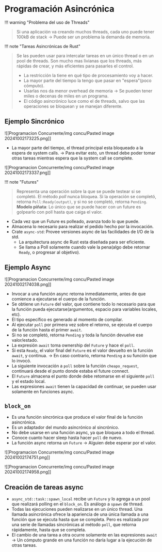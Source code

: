 # Programación Asincrónica

 !!! warning "Problema del uso de Threads"
> Si una aplicación va creando muchos threads, cada uno puede tener 100kB de stack -> Puede ser un problema la demanda de memoria.


!!! note "Tareas Asincrónicas de Rust"
> Se las pueden usar para intercalar tareas en un único thread o en un pool de threads.
> Son mucho mas livianas que los threads, más rápidas de crear, y más eficientes para pasarles el control.
> - La restricción la tiene en qué tipo de procesamiento voy a hacer.
> - La mayor parte del tiempo la tengo que pasar en "espera"(poco cómputo).
> - Usarlas nos da menor overhead de memoria -> Se pueden tener miles o decenas de miles en un programa.
> - El código asincrónico luce como el de threads, salvo que las operaciones se bloquean y se manejan diferente.

## Ejemplo Sincrónico

![[Programacion Concurrente/img concu/Pasted image 20241002173225.png]]

- La mayor parte del tiempo, el thread principal esta bloqueado a la espera de system calls. -> Para evitar esto, un thread debe poder tomar otras tareas mientras espera que la system call se complete.

![[Programacion Concurrente/img concu/Pasted image 20241002173337.png]]



!!! note "Futures"
> Representa una operación sobre la que se puede testear si se completó.
> El método *poll* nunca bloquea.
> Si la operación se completó, retorna `Poll:Ready(output)`, y si no se completó, retorna `Pending`.
> **Modelo piñata**: Lo único que se puede hacer con un future es golpearlo con poll hasta que caiga el valor.

- Cada vez que un Future es polleado, avanza todo lo que puede.
- Almacena lo necesario para realizar el pedido hecho por la invocación.
- Crate `async-std`: Provee versiones async de las facilidades de I/O de la std.
	- La arquitectura async de Rust esta diseñada para ser eficiente.
	- Se llama a Poll solamente cuando vale la pena(algo debe retornar `Ready`, o progresar al objetivo).


## Ejemplo Async

![[Programacion Concurrente/img concu/Pasted image 20241002174038.png]]

- Invocar a una función async retorna inmediatamente, antes de que comience a ejecutarse el cuerpo de la función.
- Se obtiene un `Future` del valor, que contiene todo lo necesario para que la función pueda ejecutarse(argumentos, espacio para variables locales, etc).
- El tipo específico es generado al momento de compilar.
- Al ejecutar `poll` por primera vez sobre el retorno, se ejecuta el cuerpo de la función hasta el primer `await`.
- Si no se completó, retorna `Pending` y toda la función devuelve ese valor/estado.
- La expresión `await` toma ownership del `Future` y hace el `poll`.
- Si esta `Ready`, el valor final del `Future` es el valor devuelto en la función `await`, y continua. -> En caso contrario, retorna `Pending` a su función que lo invocó.
- La siguiente invocación a `poll` sobre la función `cheapo_request`, continuará desde el punto donde estaba el future connect.
- El `Future` almacena el punto donde debe retomarse en el siguiente `poll` y el estado local.
- Las expresiones `await` tienen la capacidad de continuar, se pueden usar solamente en funciones async.

## `block_on`
- Es una función sincrónica que produce el valor final de la función asincrónica.
- Es un adaptador del mundo asincrónico al sincrónico.
- No debe usarse en una función async, ya que bloquea a todo el thread.
- Conoce cuanto hacer sleep hasta hacer `poll` de nuevo.
- La función async retorna un `Future` -> Alguien debe esperar por el valor.

![[Programacion Concurrente/img concu/Pasted image 20241002174751.png]]


![[Programacion Concurrente/img concu/Pasted image 20241002174958.png]]


## Creación de tareas async
- `async_std::task::spawn_local` recibe un `Future` y lo agrega a un pool que realizará polling en el `block_on`. Es análogo a `spawn` de thread.
- Todas las ejecuciones pueden realizarse en un único thread. Una llamada asincrónica ofrece la apariencia de una única llamada a una función que se ejecuta hasta que se completa. Pero es realizada por una serie de llamadas sincrónicas al método `poll`, que retorna rápidamente, hasta que se completa.
- El cambio de una tarea a otra ocurre solamente en las expresiones `await` -> Un cómputo grande en una función no daría lugar a la ejecución de otras tareas.